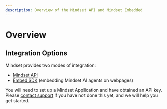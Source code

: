 ```yaml
---
description: Overview of the Mindset API and Mindset Embedded
---
```


# Overview

## Integration Options

Mindset provides two modes of integration:

* [Mindset API](embed-sdk/)&#x20;
* [Embed SDK](embed-sdk/) (embedding Mindset AI agents on webpages)



You will need to set up a Mindset Application and have obtained an API key. Please [contact support](../support/contacting-support.md) if you have not done this yet, and we will help you get started.
